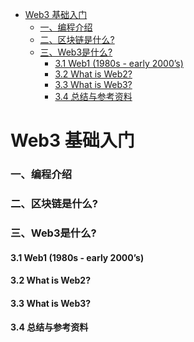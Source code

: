 * [Web3 基础入门]()
    * [一、编程介绍]()
    * [二、区块链是什么?]()
    * [三、Web3是什么?]()
      * [3.1 Web1 (1980s - early 2000’s)]()
      * [3.2 What is Web2?]()
      * [3.3 What is Web3?]()
      * [3.4 总结与参考资料]()

# Web3 基础入门

### 一、编程介绍

### 二、区块链是什么?

### 三、Web3是什么?

#### 3.1 Web1 (1980s - early 2000’s)

#### 3.2 What is Web2?

#### 3.3 What is Web3?

#### 3.4 总结与参考资料
